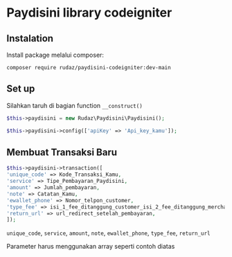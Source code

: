 # Paydisini library codeigniter

## Instalation

Install package melalui composer:

```console
composer require rudaz/paydisini-codeigniter:dev-main
```

## Set up

Silahkan taruh di bagian function `__construct()`

```php
$this->paydisini = new Rudaz\Paydisini\Paydisini();

$this->paydisini->config(['apiKey' => 'Api_key_kamu']);
```

## Membuat Transaksi Baru

```php
$this->paydisini->transaction([
'unique_code' => Kode_Transaksi_Kamu,
'service' => Tipe_Pembayaran_Paydisini,
'amount' => Jumlah_pembayaran,
'note' => Catatan_Kamu,
'ewallet_phone' => Nomor_telpon_customer,
'type_fee' => isi_1_fee_ditanggung_customer_isi_2_fee_ditanggung_merchant,
'return_url' => url_redirect_setelah_pembayaran,
]);
```

`unique_code`, `service`, `amount`, `note`, `ewallet_phone`, `type_fee`, `return_url`

Parameter harus menggunakan array seperti contoh diatas
